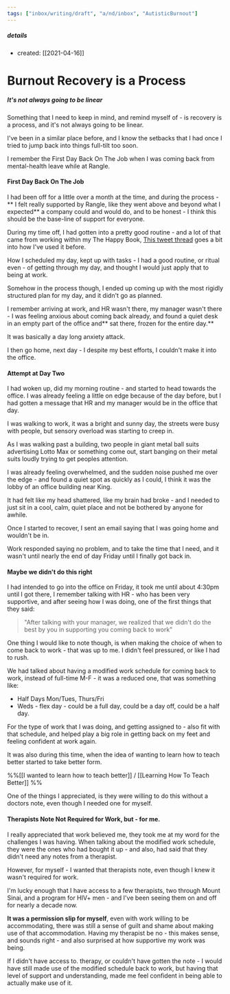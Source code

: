 ```yaml
---
tags: ["inbox/writing/draft", "a/nd/inbox", "AutisticBurnout"]
---
```

##### details
- created: [[2021-04-16]]

# Burnout Recovery is a Process
##### It's not always going to be linear

 Something that I need to keep in mind, and remind myself of - is recovery is a process, and it's not always going to be linear.
 
 I've been in a similar place before, and I know the setbacks that I had once I tried to jump back into things full-tilt too soon. 
 
 I remember the First Day Back On The Job when I was coming back from mental-health leave while at Rangle.

#### First Day Back On The Job

I had been off for a little over a month at the time, and during the process -** I felt really supported by Rangle, like they went above and beyond what I expected** a company could and would do, and to be honest - I think this should be the base-line of support for everyone.

During my time off, I had gotten into a pretty good routine - and a lot of that came from working within my The Happy Book, [This tweet thread](https://twitter.com/e_p82/status/1284491337539166209) goes a bit into how I've used it before. 

How I scheduled my day, kept up with tasks - I had a good routine, or ritual even - of getting through my day, and thought I would just apply that to being at work.

Somehow in the process though, I ended up coming up with the most rigidly structured plan for my day, and it didn't go as planned. 

I remember arriving at work, and HR wasn't there, my manager wasn't there - I was feeling anxious about coming back already, and found a quiet desk in an empty part of the office and** sat there, frozen for the entire day.**

It was basically a day long anxiety attack.


I then go home, next day - I despite my best efforts, I couldn't make it into the office.

#### Attempt at Day Two

I had woken up, did my morning routine - and started to head towards the office. I was already feeling a little on edge because of the day before, but I had gotten a message that HR and my manager would be in the office that day.

I was walking to work, it was a bright and sunny day, the streets were busy with people, but sensory overload was starting to creep in.

As I was walking past a building, two people in giant metal ball suits advertising Lotto Max or something come out, start banging on their metal suits loudly trying to get peoples attention. 

I was already feeling overwhelmed, and the sudden noise pushed me over the edge - and found a quiet spot as quickly as I could, I think it was the lobby of an office building near King. 

It had felt like my head shattered, like my brain had broke - and I needed to just sit in a cool, calm, quiet place and not be bothered by anyone for awhile. 

Once I started to recover, I sent an email saying that I was going home and wouldn't be in.

Work responded saying no problem, and to take the time that I need, and it wasn't until nearly the end of day Friday until I finally got back in.

#### Maybe we didn't do this right

I had intended to go into the office on Friday, it took me until about 4:30pm until I got there, I remember talking with HR - who has been very supportive, and after seeing how I was doing, one of the first things that they said:

> "After talking with your manager, we realized that we didn't do the best by you in supporting you coming back to work"

One thing I would like to note though, is when making the choice of when to come back to work - that was up to me. I didn't feel pressured, or like I had to rush.

We had talked about having a modified work schedule for coming back to work, instead of full-time M-F - it was a reduced one, that was something like:

- Half Days Mon/Tues, Thurs/Fri
- Weds - flex day - could be a full day, could be a day off, could be a half day.

For the type of work that I was doing, and getting assigned to - also fit with that schedule, and helped play a big role in getting back on my feet and feeling confident at work again.

It was also during this time, when the idea of  wanting to learn how to teach better started to take better form.

%%[[I wanted to learn how to teach better]] / [[Learning How To Teach Better]] %%

One of the things I appreciated, is they were willing to do this without a doctors note, even though I needed one for myself.

#### Therapists Note Not Required for Work, but - for me.

I really appreciated that work believed me, they took me at my word for the challenges I was having. When talking about the modified work schedule, they were the ones who had bought it up - and also, had said that they didn't need any notes from a therapist.

However, for myself - I wanted that therapists note, even though I knew it wasn't required for work. 

I'm lucky enough that I have access to a few therapists, two through Mount Sinai, and a program for HIV+ men - and I've been seeing them on and off for nearly a decade now.

**It was a permission slip for myself**, even with work willing to be accommodating, there was still a sense of guilt and shame about making use of that accommodation. Having my therapist be no - this makes sense, and sounds right - and also surprised at how supportive my work was being. 

If I didn't have access to. therapy, or couldn't have gotten the note - I would have still made use of the modified schedule back to work, but having that level of support and understanding, made me feel confident in being able to actually make use of it.